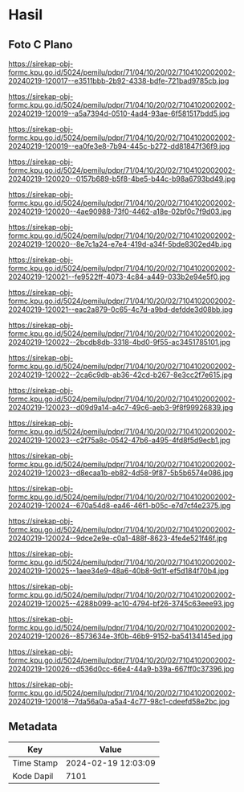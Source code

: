 # Hasil

## Foto C Plano

https://sirekap-obj-formc.kpu.go.id/5024/pemilu/pdpr/71/04/10/20/02/7104102002002-20240219-120017--e3511bbb-2b92-4338-bdfe-721bad9785cb.jpg

https://sirekap-obj-formc.kpu.go.id/5024/pemilu/pdpr/71/04/10/20/02/7104102002002-20240219-120019--a5a7394d-0510-4ad4-93ae-6f581517bdd5.jpg

https://sirekap-obj-formc.kpu.go.id/5024/pemilu/pdpr/71/04/10/20/02/7104102002002-20240219-120019--ea0fe3e8-7b94-445c-b272-dd81847f36f9.jpg

https://sirekap-obj-formc.kpu.go.id/5024/pemilu/pdpr/71/04/10/20/02/7104102002002-20240219-120020--0157b689-b5f8-4be5-b44c-b98a6793bd49.jpg

https://sirekap-obj-formc.kpu.go.id/5024/pemilu/pdpr/71/04/10/20/02/7104102002002-20240219-120020--4ae90988-73f0-4462-a18e-02bf0c7f9d03.jpg

https://sirekap-obj-formc.kpu.go.id/5024/pemilu/pdpr/71/04/10/20/02/7104102002002-20240219-120020--8e7c1a24-e7e4-419d-a34f-5bde8302ed4b.jpg

https://sirekap-obj-formc.kpu.go.id/5024/pemilu/pdpr/71/04/10/20/02/7104102002002-20240219-120021--fe9522ff-4073-4c84-a449-033b2e94e5f0.jpg

https://sirekap-obj-formc.kpu.go.id/5024/pemilu/pdpr/71/04/10/20/02/7104102002002-20240219-120021--eac2a879-0c65-4c7d-a9bd-defdde3d08bb.jpg

https://sirekap-obj-formc.kpu.go.id/5024/pemilu/pdpr/71/04/10/20/02/7104102002002-20240219-120022--2bcdb8db-3318-4bd0-9f55-ac3451785101.jpg

https://sirekap-obj-formc.kpu.go.id/5024/pemilu/pdpr/71/04/10/20/02/7104102002002-20240219-120022--2ca6c9db-ab36-42cd-b267-8e3cc2f7e615.jpg

https://sirekap-obj-formc.kpu.go.id/5024/pemilu/pdpr/71/04/10/20/02/7104102002002-20240219-120023--d09d9a14-a4c7-49c6-aeb3-9f8f99926839.jpg

https://sirekap-obj-formc.kpu.go.id/5024/pemilu/pdpr/71/04/10/20/02/7104102002002-20240219-120023--c2f75a8c-0542-47b6-a495-4fd8f5d9ecb1.jpg

https://sirekap-obj-formc.kpu.go.id/5024/pemilu/pdpr/71/04/10/20/02/7104102002002-20240219-120023--d8ecaa1b-eb82-4d58-9f87-5b5b6574e086.jpg

https://sirekap-obj-formc.kpu.go.id/5024/pemilu/pdpr/71/04/10/20/02/7104102002002-20240219-120024--670a54d8-ea46-46f1-b05c-e7d7cf4e2375.jpg

https://sirekap-obj-formc.kpu.go.id/5024/pemilu/pdpr/71/04/10/20/02/7104102002002-20240219-120024--9dce2e9e-c0a1-488f-8623-4fe4e521f46f.jpg

https://sirekap-obj-formc.kpu.go.id/5024/pemilu/pdpr/71/04/10/20/02/7104102002002-20240219-120025--1aee34e9-48a6-40b8-9d1f-ef5d184f70b4.jpg

https://sirekap-obj-formc.kpu.go.id/5024/pemilu/pdpr/71/04/10/20/02/7104102002002-20240219-120025--4288b099-ac10-4794-bf26-3745c63eee93.jpg

https://sirekap-obj-formc.kpu.go.id/5024/pemilu/pdpr/71/04/10/20/02/7104102002002-20240219-120026--8573634e-3f0b-46b9-9152-ba54134145ed.jpg

https://sirekap-obj-formc.kpu.go.id/5024/pemilu/pdpr/71/04/10/20/02/7104102002002-20240219-120026--d536d0cc-66e4-44a9-b39a-667ff0c37396.jpg

https://sirekap-obj-formc.kpu.go.id/5024/pemilu/pdpr/71/04/10/20/02/7104102002002-20240219-120018--7da56a0a-a5a4-4c77-98c1-cdeefd58e2bc.jpg


## Metadata

| Key        | Value               |
| ---------- | ------------------- |
| Time Stamp | 2024-02-19 12:03:09 |
| Kode Dapil | 7101                |



